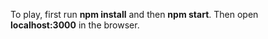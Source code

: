 To play, first run **npm install** and then **npm start**. Then open **localhost:3000** in the browser.
